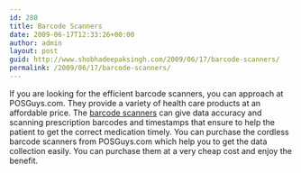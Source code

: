 ```yaml
---
id: 280
title: Barcode Scanners
date: 2009-06-17T12:33:26+00:00
author: admin
layout: post
guid: http://www.shobhadeepaksingh.com/2009/06/17/barcode-scanners/
permalink: /2009/06/17/barcode-scanners/
---
```

If you are looking for the efficient barcode scanners, you can approach at POSGuys.com. They provide a variety of health care products at an affordable price. The [barcode scanners](http://www.posguys.com/) can give data accuracy and scanning prescription barcodes and timestamps that ensure to help the patient to get the correct medication timely. You can purchase the cordless barcode scanners from POSGuys.com which help you to get the data collection easily. You can purchase them at a very cheap cost and enjoy the benefit.